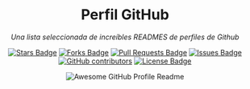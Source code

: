 <h1 align="center">Perfil GitHub</h1>
<div align="center">


<i>Una lista seleccionada de increíbles READMES de perfiles de Github</i>

<a href="https://github.com/PPROF1-2021/g5-a3g5-readme/stargazers"><img src="https://img.shields.io/github/stars/abhisheknaiidu/awesome-github-profile-readme" alt="Stars Badge"/></a>
<a href="https://github.com/PPROF1-2021/g5-a3g5-readme/network/members"><img src="https://img.shields.io/github/forks/abhisheknaiidu/awesome-github-profile-readme" alt="Forks Badge"/></a>
<a href="https://github.com/PPROF1-2021/g5-a3g5-readme/pulls"><img src="https://img.shields.io/github/issues-pr/abhisheknaiidu/awesome-github-profile-readme" alt="Pull Requests Badge"/></a>
<a href="https://github.com/PPROF1-2021/g5-a3g5-readme/issues"><img src="https://img.shields.io/github/issues/abhisheknaiidu/awesome-github-profile-readme" alt="Issues Badge"/></a>
<a href="https://github.com/PPROF1-2021/g5-a3g5-readme/graphs/contributors"><img alt="GitHub contributors" src="https://img.shields.io/github/contributors/abhisheknaiidu/awesome-github-profile-readme?color=2b9348"></a>
<a href="https://github.com/PPROF1-2021/g5-a3g5-readme/blob/master/LICENSE"><img src="https://img.shields.io/github/license/abhisheknaiidu/awesome-github-profile-readme?color=2b9348" alt="License Badge"/></a>

<img alt="Awesome GitHub Profile Readme" src="assets/agpr/agpr.gif"> </img>



</div>
